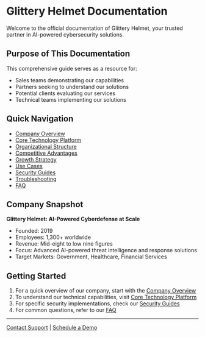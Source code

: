 # Glittery Helmet Documentation

Welcome to the official documentation of Glittery Helmet, your trusted partner in AI-powered cybersecurity solutions.

## Purpose of This Documentation

This comprehensive guide serves as a resource for:

- Sales teams demonstrating our capabilities
- Partners seeking to understand our solutions
- Potential clients evaluating our services
- Technical teams implementing our solutions

## Quick Navigation

- [Company Overview](company-overview.md)
- [Core Technology Platform](core-technology.md)
- [Organizational Structure](organization.md)
- [Competitive Advantages](competitive-advantages.md)
- [Growth Strategy](growth-strategy.md)
- [Use Cases](use-cases.md)
- [Security Guides](security-guides.md)
- [Troubleshooting](troubleshooting.md)
- [FAQ](faq.md)

## Company Snapshot

**Glittery Helmet: AI-Powered Cyberdefense at Scale**

- Founded: 2019
- Employees: 1,300+ worldwide
- Revenue: Mid-eight to low nine figures
- Focus: Advanced AI-powered threat intelligence and response solutions
- Target Markets: Government, Healthcare, Financial Services

## Getting Started

1. For a quick overview of our company, start with the [Company Overview](company-overview.md)
2. To understand our technical capabilities, visit [Core Technology Platform](core-technology.md)
3. For specific security implementations, check our [Security Guides](security-guides.md)
4. For common questions, refer to our [FAQ](faq.md)

---

[Contact Support](mailto:support@gliteryhelmet.com) | [Schedule a Demo](https://gliteryhelmet.com/demo)
